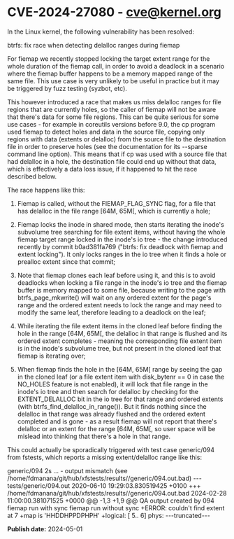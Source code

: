 # CVE-2024-27080 - cve@kernel.org

In the Linux kernel, the following vulnerability has been resolved:

btrfs: fix race when detecting delalloc ranges during fiemap

For fiemap we recently stopped locking the target extent range for the
whole duration of the fiemap call, in order to avoid a deadlock in a
scenario where the fiemap buffer happens to be a memory mapped range of
the same file. This use case is very unlikely to be useful in practice but
it may be triggered by fuzz testing (syzbot, etc).

This however introduced a race that makes us miss delalloc ranges for
file regions that are currently holes, so the caller of fiemap will not
be aware that there's data for some file regions. This can be quite
serious for some use cases - for example in coreutils versions before 9.0,
the cp program used fiemap to detect holes and data in the source file,
copying only regions with data (extents or delalloc) from the source file
to the destination file in order to preserve holes (see the documentation
for its --sparse command line option). This means that if cp was used
with a source file that had delalloc in a hole, the destination file could
end up without that data, which is effectively a data loss issue, if it
happened to hit the race described below.

The race happens like this:

1) Fiemap is called, without the FIEMAP_FLAG_SYNC flag, for a file that
   has delalloc in the file range [64M, 65M[, which is currently a hole;

2) Fiemap locks the inode in shared mode, then starts iterating the
   inode's subvolume tree searching for file extent items, without having
   the whole fiemap target range locked in the inode's io tree - the
   change introduced recently by commit b0ad381fa769 ("btrfs: fix
   deadlock with fiemap and extent locking"). It only locks ranges in
   the io tree when it finds a hole or prealloc extent since that
   commit;

3) Note that fiemap clones each leaf before using it, and this is to
   avoid deadlocks when locking a file range in the inode's io tree and
   the fiemap buffer is memory mapped to some file, because writing
   to the page with btrfs_page_mkwrite() will wait on any ordered extent
   for the page's range and the ordered extent needs to lock the range
   and may need to modify the same leaf, therefore leading to a deadlock
   on the leaf;

4) While iterating the file extent items in the cloned leaf before
   finding the hole in the range [64M, 65M[, the delalloc in that range
   is flushed and its ordered extent completes - meaning the corresponding
   file extent item is in the inode's subvolume tree, but not present in
   the cloned leaf that fiemap is iterating over;

5) When fiemap finds the hole in the [64M, 65M[ range by seeing the gap in
   the cloned leaf (or a file extent item with disk_bytenr == 0 in case
   the NO_HOLES feature is not enabled), it will lock that file range in
   the inode's io tree and then search for delalloc by checking for the
   EXTENT_DELALLOC bit in the io tree for that range and ordered extents
   (with btrfs_find_delalloc_in_range()). But it finds nothing since the
   delalloc in that range was already flushed and the ordered extent
   completed and is gone - as a result fiemap will not report that there's
   delalloc or an extent for the range [64M, 65M[, so user space will be
   mislead into thinking that there's a hole in that range.

This could actually be sporadically triggered with test case generic/094
from fstests, which reports a missing extent/delalloc range like this:

  generic/094 2s ... - output mismatch (see /home/fdmanana/git/hub/xfstests/results//generic/094.out.bad)
      --- tests/generic/094.out	2020-06-10 19:29:03.830519425 +0100
      +++ /home/fdmanana/git/hub/xfstests/results//generic/094.out.bad	2024-02-28 11:00:00.381071525 +0000
      @@ -1,3 +1,9 @@
       QA output created by 094
       fiemap run with sync
       fiemap run without sync
      +ERROR: couldn't find extent at 7
      +map is 'HHDDHPPDPHPH'
      +logical: [       5..       6] phys:
---truncated---

**Publish date:** 2024-05-01
